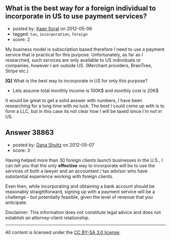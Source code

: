 ## What is the best way for a foreign individual to incorporate in US to use payment services?

- posted by: [Kaan Soral](https://stackexchange.com/users/-1/17274-kaan-soral) on 2012-05-06
- tagged: `tax`, `incorporation`, `foreign`
- score: 2

My business model is subscription based therefore I need to use a payment service that is practical for this purpose. Unfortunately, as far as I researched, such services are only available to US individuals or companies, however I am outside US. (Merchant providers, BrainTree, Stripe etc.)

**[Q]** What is the best way to incorporate in US for only this purpose?

- Lets assume total monthly income is 100K$ and monthly cost is 20K$

It would be great to get a solid answer with numbers, I have been researching for a long time with no luck. The best I could come up with is to form a LLC, but in this case its not clear how I will be taxed since I'm not in US.


## Answer 38863

- posted by: [Dana Shultz](https://stackexchange.com/users/-1/1841-dana-shultz) on 2012-05-07
- score: 3

Having helped more than 30 foreign clients launch businesses in the U.S., I can tell you that the only **effective** way to incorporate will be to use the services of both a lawyer and an accountant / tax advisor who have substantial experience working with foreign clients.

Even then, while incorporating and obtaining a bank account should be reasonably straightforward, signing up with a payment service will be a challenge - but potentially feasible, given the level of revenue that you anticipate.

Disclaimer: This information does not constitute legal advice and does not establish an attorney-client relationship.



---

All content is licensed under the [CC BY-SA 3.0 license](https://creativecommons.org/licenses/by-sa/3.0/).
